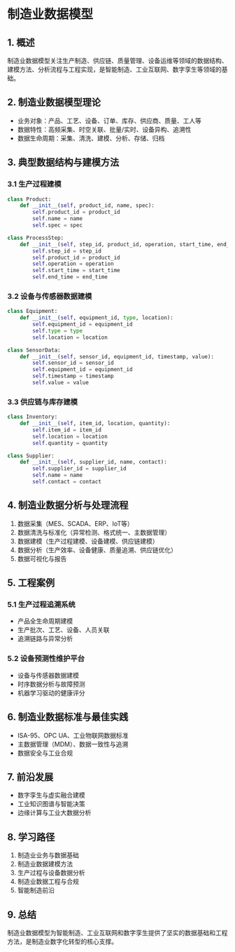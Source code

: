 # 制造业数据模型

## 1. 概述

制造业数据模型关注生产制造、供应链、质量管理、设备运维等领域的数据结构、建模方法、分析流程与工程实现，是智能制造、工业互联网、数字孪生等领域的基础。

## 2. 制造业数据模型理论

- 业务对象：产品、工艺、设备、订单、库存、供应商、质量、工人等
- 数据特性：高频采集、时空关联、批量/实时、设备异构、追溯性
- 数据生命周期：采集、清洗、建模、分析、存储、归档

## 3. 典型数据结构与建模方法

### 3.1 生产过程建模

```python
class Product:
    def __init__(self, product_id, name, spec):
        self.product_id = product_id
        self.name = name
        self.spec = spec

class ProcessStep:
    def __init__(self, step_id, product_id, operation, start_time, end_time):
        self.step_id = step_id
        self.product_id = product_id
        self.operation = operation
        self.start_time = start_time
        self.end_time = end_time
```

### 3.2 设备与传感器数据建模

```python
class Equipment:
    def __init__(self, equipment_id, type, location):
        self.equipment_id = equipment_id
        self.type = type
        self.location = location

class SensorData:
    def __init__(self, sensor_id, equipment_id, timestamp, value):
        self.sensor_id = sensor_id
        self.equipment_id = equipment_id
        self.timestamp = timestamp
        self.value = value
```

### 3.3 供应链与库存建模

```python
class Inventory:
    def __init__(self, item_id, location, quantity):
        self.item_id = item_id
        self.location = location
        self.quantity = quantity

class Supplier:
    def __init__(self, supplier_id, name, contact):
        self.supplier_id = supplier_id
        self.name = name
        self.contact = contact
```

## 4. 制造业数据分析与处理流程

1. 数据采集（MES、SCADA、ERP、IoT等）
2. 数据清洗与标准化（异常检测、格式统一、主数据管理）
3. 数据建模（生产过程建模、设备建模、供应链建模）
4. 数据分析（生产效率、设备健康、质量追溯、供应链优化）
5. 数据可视化与报告

## 5. 工程案例

### 5.1 生产过程追溯系统

- 产品全生命周期建模
- 生产批次、工艺、设备、人员关联
- 追溯链路与异常分析

### 5.2 设备预测性维护平台

- 设备与传感器数据建模
- 时序数据分析与故障预测
- 机器学习驱动的健康评分

## 6. 制造业数据标准与最佳实践

- ISA-95、OPC UA、工业物联网数据标准
- 主数据管理（MDM）、数据一致性与追溯
- 数据安全与工业合规

## 7. 前沿发展

- 数字孪生与虚实融合建模
- 工业知识图谱与智能决策
- 边缘计算与工业大数据分析

## 8. 学习路径

1. 制造业业务与数据基础
2. 制造业数据建模方法
3. 生产过程与设备数据分析
4. 制造业数据工程与合规
5. 智能制造前沿

## 9. 总结

制造业数据模型为智能制造、工业互联网和数字孪生提供了坚实的数据基础和工程方法，是制造业数字化转型的核心支撑。
